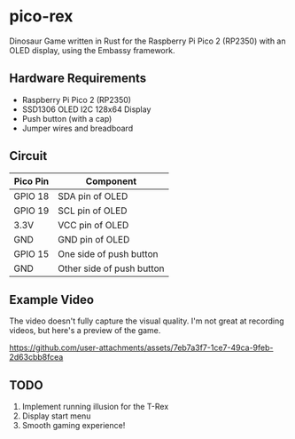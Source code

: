 # pico-rex
Dinosaur Game written in Rust for the Raspberry Pi Pico 2 (RP2350) with an OLED display, using the Embassy framework.

## Hardware Requirements
- Raspberry Pi Pico 2 (RP2350)
- SSD1306 OLED I2C 128x64 Display
- Push button (with a cap) 
- Jumper wires and breadboard

## Circuit

| Pico Pin | Component               |
|----------|-------------------------|
| GPIO 18  | SDA pin of OLED         |
| GPIO 19  | SCL pin of OLED         |
| 3.3V     | VCC pin of OLED         |
| GND      | GND pin of OLED         |
| GPIO 15  | One side of push button |
| GND      | Other side of push button |

## Example Video

The video doesn't fully capture the visual quality. I'm not great at recording videos, but here's a preview of the game.  

https://github.com/user-attachments/assets/7eb7a3f7-1ce7-49ca-9feb-2d63cbb8fcea



## TODO
1. Implement running illusion for the T-Rex
2. Display start menu
3. Smooth gaming experience!



